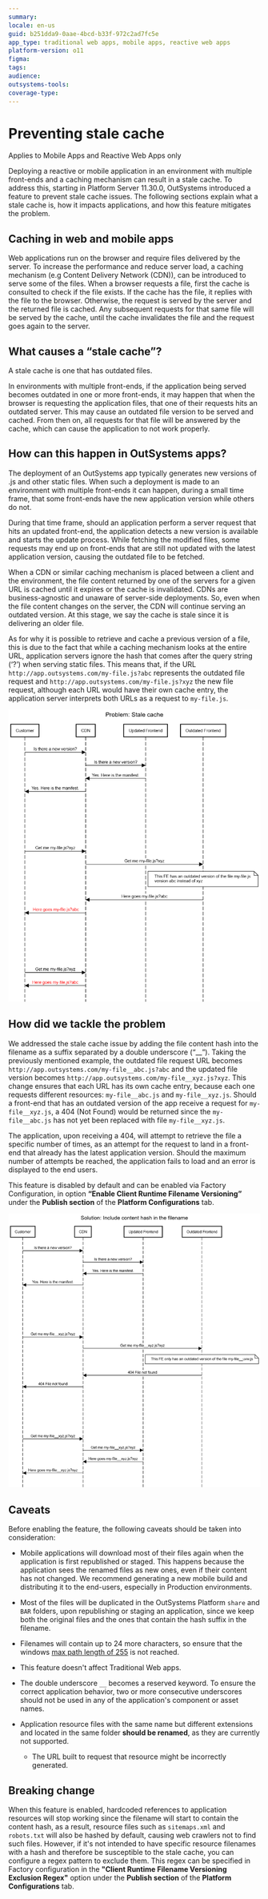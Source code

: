 ```yaml
---
summary:
locale: en-us
guid: b251dda9-0aae-4bcd-b33f-972c2ad7fc5e
app_type: traditional web apps, mobile apps, reactive web apps
platform-version: o11
figma: 
tags: 
audience:
outsystems-tools:
coverage-type:
---
```


# Preventing stale cache

<div class="info" markdown="1">

Applies to Mobile Apps and Reactive Web Apps only

</div>

Deploying a reactive or mobile application in an environment with multiple front-ends and a caching mechanism can result in a stale cache. To address this, starting in Platform Server 11.30.0, OutSystems introduced a feature to prevent stale cache issues.
The following sections explain what a stale cache is, how it impacts applications, and how this feature mitigates the problem.

## Caching in web and mobile apps

Web applications run on the browser and require files delivered by the server. To increase the performance and reduce server load, a caching mechanism (e.g Content Delivery Network (CDN)), can be introduced to serve some of the files.
When a browser requests a file, first the cache is consulted to check if the file exists. If the cache has the file, it replies with the file to the browser. Otherwise, the request is served by the server and the returned file is cached. Any subsequent requests for that same file will be served by the cache, until the cache invalidates the file and the request goes again to the server.

## What causes a “stale cache”?

A stale cache is one that has outdated files. 

In environments with multiple front-ends, if the application being served becomes outdated in one or more front-ends, it may happen that when the browser is requesting the application files, that one of their requests hits an outdated server. This may cause an outdated file version to be served and cached. From then on, all requests for that file will be answered by the cache, which can cause the application to not work properly.

## How can this happen in OutSystems apps?

The deployment of an OutSystems app typically generates new versions of .js and other static files. When such a deployment is made to an environment with multiple front-ends it can happen, during a small time frame, that some front-ends have the new application version while others do not.

During that time frame, should an application perform a server request that hits an updated front-end, the application detects a new version is available and starts the update process. While fetching the modified files, some requests may end up on front-ends that are still not updated with the latest application version, causing the outdated file to be fetched.

When a CDN or similar caching mechanism is placed between a client and the environment, the file content returned by one of the servers for a given URL is cached until it expires or the cache is invalidated. CDNs are business-agnostic and unaware of server-side deployments. So, even when the file content changes on the server, the CDN will continue serving an outdated version. At this stage, we say the cache is stale since it is delivering an older file.

As for why it is possible to retrieve and cache a previous version of a file, this is due to the fact that while a caching mechanism looks at the entire URL, application servers ignore the hash that comes after the query string (‘?’) when serving static files. This means that, if the URL `http://app.outsystems.com/my-file.js?abc` represents the outdated file request and `http://app.outsystems.com/my-file.js?xyz` the new file request, although each URL would have their own cache entry, the application server interprets both URLs as a request to `my-file.js`.

![Diagram illustrating stale cache with a CDN](images/ProblemStaleCache.png "Stale cache Diagram")  

## How did we tackle the problem

We addressed the stale cache issue by adding the file content hash into the filename as a suffix separated by a double underscore (“__”).
Taking the previously mentioned example, the outdated file request URL becomes `http://app.outsystems.com/my-file__abc.js?abc` and the updated file version becomes `http://app.outsystems.com/my-file__xyz.js?xyz`.
This change ensures that each URL has its own cache entry, because each one requests different resources: `my-file__abc.js` and `my-file__xyz.js`.
Should a front-end that has an outdated version of the app receive a request for `my-file__xyz.js`, a 404 (Not Found) would be returned since the `my-file__abc.js` has not yet been replaced with file `my-file__xyz.js`.

The application, upon receiving a 404, will attempt to retrieve the file a specific number of times, as an attempt for the request to land in a front-end that already has the latest application version.
Should the maximum number of attempts be reached, the application fails to load and an error is displayed to the end users.

This feature is disabled by default and can be enabled via Factory Configuration, in option **“Enable Client Runtime Filename Versioning”** under the **Publish section** of the **Platform Configurations** tab.

![Diagram illustrating how stale cache with a CDN is prevented](images/SolutionStaleCache.png "Stale cache solution Diagram")  

## Caveats

Before enabling the feature, the following caveats should be taken into consideration:
* Mobile applications will download most of their files again when the application is first republished or staged. This happens because the application sees the renamed files as new ones, even if their content has not changed. We recommend generating a new mobile build and distributing it to the end-users, especially in Production environments.
* Most of the files will be duplicated in the OutSystems Platform `share` and `BAR` folders, upon republishing or staging an application, since we keep both the original files and the ones that contain the hash suffix in the filename.
* Filenames will contain up to 24 more characters, so ensure that the windows [max path length of 255](https://learn.microsoft.com/en-us/windows/win32/fileio/maximum-file-path-limitation?tabs=registry) is not reached.

* This feature doesn't affect Traditional Web apps.
* The double underscore `__` becomes a reserved keyword. To ensure the correct application behavior, two or more consecutive underscores should not be used in any of the application's component or asset names.
* Application resource files with the same name but different extensions and located in the same folder **should be renamed**, as they are currently not supported.
    * The URL built to request that resource might be incorrectly generated.


## Breaking change

When this feature is enabled, hardcoded references to application resources will stop working since the filename will start to contain the content hash, as a result, resource files such as `sitemaps.xml` and `robots.txt` will also be hashed by default, causing web crawlers not to find such files.
However, if it's not intended to have specific resource filenames with a hash and therefore be susceptible to the stale cache, you can configure a regex pattern to exclude them. This regex can be specified in Factory configuration in the **"Client Runtime Filename Versioning Exclusion Regex"** option under the **Publish section** of the **Platform Configurations** tab.
